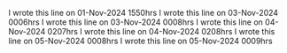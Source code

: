 
I wrote this line on 01-Nov-2024 1550hrs
I wrote this line on 03-Nov-2024 0006hrs
I wrote this line on 03-Nov-2024 0008hrs
I wrote this line on 04-Nov-2024 0207hrs
I wrote this line on 04-Nov-2024 0208hrs
I wrote this line on 05-Nov-2024 0008hrs
I wrote this line on 05-Nov-2024 0009hrs

